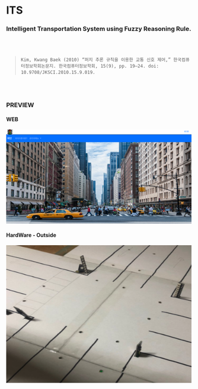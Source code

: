  
 # ITS 

### Intelligent Transportation System using Fuzzy Reasoning Rule.

<br>
<br>



 > ``` Kim, Kwang Baek (2010) “퍼지 추론 규칙을 이용한 교통 신호 제어,” 한국컴퓨터정보학회논문지. 한국컴퓨터정보학회, 15(9), pp. 19–24. doi: 10.9708/JKSCI.2010.15.9.019. ```

<br>
<br>

### PREVIEW

#### WEB

<img src="./README/web.png" alt="drawing" width="500"/>

#### HardWare - Outside

<img src="./README/hardware1.png" alt="drawing" width="500"/>

<br>
<br>

